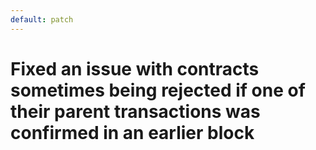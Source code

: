 ```yaml
---
default: patch
---
```


# Fixed an issue with contracts sometimes being rejected if one of their parent transactions was confirmed in an earlier block 
